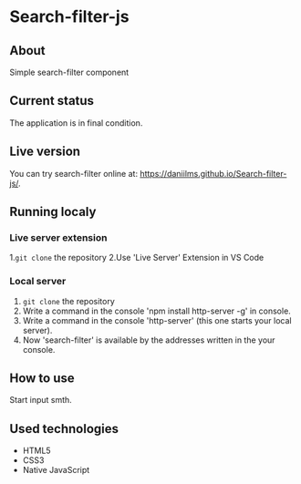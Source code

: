 # Search-filter-js

## About

Simple search-filter component

## Current status

The application is in final condition.

## Live version

You can try search-filter online at: https://daniilms.github.io/Search-filter-js/.

## Running localy

### Live server extension

1.`git clone` the repository
2.Use 'Live Server' Extension in VS Code

### Local server

1. `git clone` the repository
2. Write a command in the console 'npm install http-server -g' in console.
3. Write a command in the console 'http-server' (this one starts your local server).
4. Now 'search-filter' is available by the addresses written in the your console.

## How to use

Start input smth.

## Used technologies

- HTML5
- CSS3
- Native JavaScript
